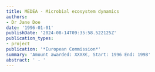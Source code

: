```yaml
---
title: MEDEA - Microbial ecosystem dynamics
authors:
- Dr Jane Doe
date: '1996-01-01'
publishDate: '2024-08-14T09:35:58.522125Z'
publication_types:
- project
publication: '*European Commission*'
summary: 'Amount awarded: XXXX€, Start: 1996 End: 1998'
abstract: ' - '
---
```

